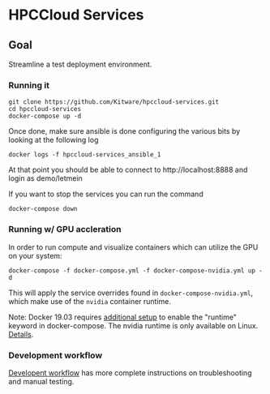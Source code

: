# HPCCloud Services

## Goal

Streamline a test deployment environment.

### Running it

```
git clone https://github.com/Kitware/hpccloud-services.git
cd hpccloud-services
docker-compose up -d
```

Once done, make sure ansible is done configuring the various bits by looking at the following log

```
docker logs -f hpccloud-services_ansible_1
```

At that point you should be able to connect to http://localhost:8888 and login as demo/letmein

If you want to stop the services you can run the command

```
docker-compose down
```

### Running w/ GPU accleration

In order to run compute and visualize containers which can utilize the GPU on your system:

```
docker-compose -f docker-compose.yml -f docker-compose-nvidia.yml up -d
```

This will apply the service overrides found in `docker-compose-nvidia.yml`, which make use of the `nvidia` container runtime.

Note: Docker 19.03 requires [additional setup](https://github.com/docker/compose/issues/6691#issuecomment-525245786) to enable the "runtime" keyword in docker-compose. The nvidia runtime is only available on Linux. [Details](https://github.com/Kitware/hpccloud-services/blob/master/dev_workflow.md).

### Development workflow

[Developent workflow](https://github.com/Kitware/hpccloud-services/blob/master/dev_workflow.md) has more complete instructions on troubleshooting and manual testing.
